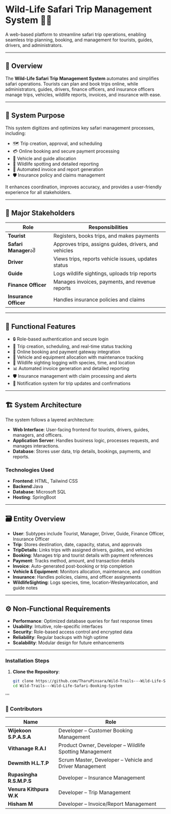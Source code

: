 # Wild-Life Safari Trip Management System 🦒🌿

A web-based platform to streamline safari trip operations, enabling seamless trip planning, booking, and management for tourists, guides, drivers, and administrators.

---

## 🚀 Overview

The **Wild-Life Safari Trip Management System** automates and simplifies safari operations. Tourists can plan and book trips online, while administrators, guides, drivers, finance officers, and insurance officers manage trips, vehicles, wildlife reports, invoices, and insurance with ease.

---

## 🎯 System Purpose

This system digitizes and optimizes key safari management processes, including:

- 🗺️ Trip creation, approval, and scheduling
- 💳 Online booking and secure payment processing
- 🚗 Vehicle and guide allocation
- 🦒 Wildlife spotting and detailed reporting
- 📄 Automated invoice and report generation
- 🛡️ Insurance policy and claims management

It enhances coordination, improves accuracy, and provides a user-friendly experience for all stakeholders.

---

## 👥 Major Stakeholders

| Role               | Responsibilities                                      |
|--------------------|-----------------------------------------------------|
| **Tourist**        | Registers, books trips, and makes payments          |
| **Safari Manager**აშ| Approves trips, assigns guides, drivers, and vehicles |
| **Driver**         | Views trips, reports vehicle issues, updates status |
| **Guide**          | Logs wildlife sightings, uploads trip reports       |
| **Finance Officer**| Manages invoices, payments, and revenue reports     |
| **Insurance Officer** | Handles insurance policies and claims            |

---

## 🔧 Functional Features

- 🔒 Role-based authentication and secure login
- 📅 Trip creation, scheduling, and real-time status tracking
- 🛒 Online booking and payment gateway integration
- 🚙 Vehicle and equipment allocation with maintenance tracking
- 🐘 Wildlife sighting logging with species, time, and location
- 📊 Automated invoice generation and detailed reporting
- 🛡️ Insurance management with claim processing and alerts
- 🔔 Notification system for trip updates and confirmations

---

## 🏗️ System Architecture

The system follows a layered architecture:

- **Web Interface**: User-facing frontend for tourists, drivers, guides, managers, and officers.
- **Application Server**: Handles business logic, processes requests, and manages interactions.
- **Database**: Stores user data, trip details, bookings, payments, and reports.

### Technologies Used
- **Frontend**: HTML, Tailwind CSS
- **Backend**:Java
- **Database**: Microsoft SQL
- **Hosting**: SpringBoot

---

## 🗃️ Entity Overview

- **User**: Subtypes include Tourist, Manager, Driver, Guide, Finance Officer, Insurance Officer
- **Trip**: Stores destination, date, capacity, status, and approvals
- **TripDetails**: Links trips with assigned drivers, guides, and vehicles
- **Booking**: Manages trip and tourist details with payment references
- **Payment**: Tracks method, amount, and transaction details
- **Invoice**: Auto-generated post-booking or trip completion
- **Vehicle & Equipment**: Monitors allocation, maintenance, and condition
- **Insurance**: Handles policies, claims, and officer assignments
- **WildlifeSighting**: Logs species, time, location-Wesleyanlocation, and guide notes

---

## ⚙️ Non-Functional Requirements

- **Performance**: Optimized database queries for fast response times
- **Usability**: Intuitive, role-specific interfaces
- **Security**: Role-based access control and encrypted data
- **Reliability**: Regular backups with high uptime
- **Scalability**: Modular design for future enhancements

---

### Installation Steps
1. **Clone the Repository**:
   ```bash
   git clone https://github.com/TharuPinsara/Wild-Trails---Wild-Life-Safari-Booking-System.git
   cd Wild-Trails---Wild-Life-Safari-Booking-System
  '''
  ### 👷 Contributors

| Name                     | Role                                                    |
|--------------------------|---------------------------------------------------------|
| **Wijekoon S.P.A.S.A**   | Developer – Customer Booking Management                 |
| **Vithanage R.A.I**      | Product Owner, Developer – Wildlife Spotting Management |
| **Dewmith H.L.T.P**      | Scrum Master, Developer – Vehicle and Driver Management |
| **Rupasingha R.S.M.P.S** | Developer – Insurance Management                        |
| **Venura Kithpura W.K**  | Developer – Trip Management                             |
| **Hisham M**             | Developer – Invoice/Report Management                   |
